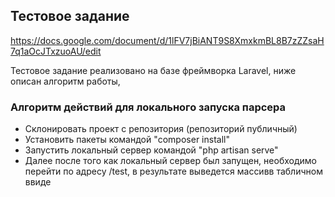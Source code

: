## Тестовое задание ##
https://docs.google.com/document/d/1lFV7jBiANT9S8XmxkmBL8B7zZZsaH7q1aOcJTxzuoAU/edit 

Тестовое задание реализовано на базе фреймворка Laravel, ниже описан алгоритм работы,

### Алгоритм действий для локального запуска парсера ###

- Склонировать проект с репозитория (репозиторий публичный)
- Установить пакеты командой "composer install"
- Запустить локальный сервер командой "php artisan serve"
- Далее после того как локальный сервер был запущен, необходимо перейти по адресу /test, в результате выведется массивв табличном ввиде
